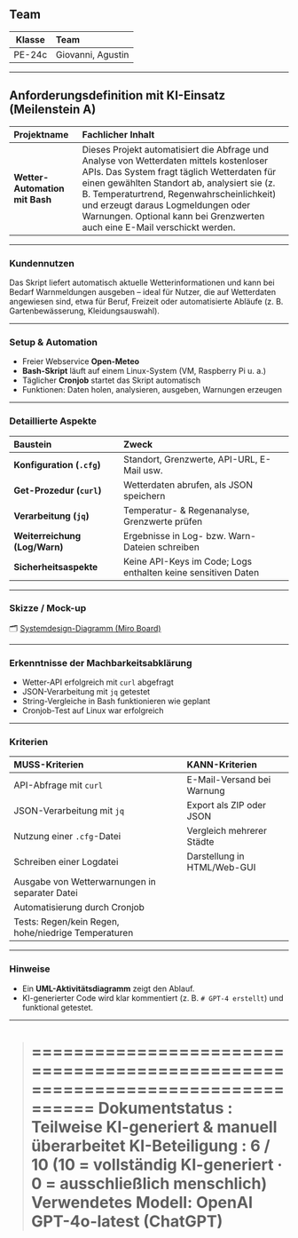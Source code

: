 ## Team

| Klasse | Team              |
| :----: | :---------------- |
| PE-24c | Giovanni, Agustin |

---

## Anforderungsdefinition mit KI-Einsatz (Meilenstein A)

| Projektname                 | Fachlicher Inhalt |
| :-------------------------- | :---------------- |
| **Wetter-Automation mit Bash** | Dieses Projekt automatisiert die Abfrage und Analyse von Wetterdaten mittels kostenloser APIs. Das System fragt täglich Wetterdaten für einen gewählten Standort ab, analysiert sie (z. B. Temperaturtrend, Regenwahrscheinlichkeit) und erzeugt daraus Logmeldungen oder Warnungen. Optional kann bei Grenzwerten auch eine E-Mail verschickt werden. |

---

### Kundennutzen

Das Skript liefert automatisch aktuelle Wetterinformationen und kann bei Bedarf Warnmeldungen ausgeben – ideal für Nutzer, die auf Wetterdaten angewiesen sind, etwa für Beruf, Freizeit oder automatisierte Abläufe (z. B. Gartenbewässerung, Kleidungsauswahl).

---

### Setup & Automation

* Freier Webservice **Open-Meteo**
* **Bash-Skript** läuft auf einem Linux-System (VM, Raspberry Pi u. a.)
* Täglicher **Cronjob** startet das Skript automatisch
* Funktionen: Daten holen, analysieren, ausgeben, Warnungen erzeugen

---

### Detaillierte Aspekte

| Baustein                      | Zweck |
| :---------------------------- | :---- |
| **Konfiguration (`.cfg`)**    | Standort, Grenzwerte, API-URL, E-Mail usw. |
| **Get-Prozedur (`curl`)**     | Wetterdaten abrufen, als JSON speichern |
| **Verarbeitung (`jq`)**       | Temperatur- & Regenanalyse, Grenzwerte prüfen |
| **Weiterreichung (Log/Warn)** | Ergebnisse in Log- bzw. Warn-Dateien schreiben |
| **Sicherheitsaspekte**        | Keine API-Keys im Code; Logs enthalten keine sensitiven Daten |

---

### Skizze / Mock-up

🗂️ [Systemdesign-Diagramm (Miro Board)](https://miro.com/app/board/uXjVIn7XoJ4=/?share_link_id=200344253516)

---

### Erkenntnisse der Machbarkeitsabklärung

* Wetter-API erfolgreich mit `curl` abgefragt  
* JSON-Verarbeitung mit `jq` getestet  
* String-Vergleiche in Bash funktionieren wie geplant  
* Cronjob-Test auf Linux war erfolgreich

---

### Kriterien

| **MUSS-Kriterien**                                 | **KANN-Kriterien**             |
| :------------------------------------------------- | :----------------------------- |
| API-Abfrage mit `curl`                             | E-Mail-Versand bei Warnung     |
| JSON-Verarbeitung mit `jq`                         | Export als ZIP oder JSON       |
| Nutzung einer `.cfg`-Datei                         | Vergleich mehrerer Städte      |
| Schreiben einer Logdatei                           | Darstellung in HTML/Web-GUI    |
| Ausgabe von Wetterwarnungen in separater Datei     |                                |
| Automatisierung durch Cronjob                      |                                |
| Tests: Regen/kein Regen, hohe/niedrige Temperaturen|                                |

---

### Hinweise

* Ein **UML-Aktivitätsdiagramm** zeigt den Ablauf.  
* KI-generierter Code wird klar kommentiert (z. B. `# GPT-4 erstellt`) und funktional getestet.

---

> ==============================================================================
> Dokumentstatus : Teilweise KI-generiert & manuell überarbeitet
> KI-Beteiligung : 6 / 10 (10 = vollständig KI-generiert · 0 = ausschließlich menschlich)
> Verwendetes Modell: OpenAI GPT-4o-latest (ChatGPT)
> ==============================================================================

